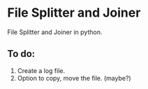 File Splitter and Joiner
===
File Splitter and Joiner in python.

To do:
---
1. Create a log file.
2. Option to copy, move the file. (maybe?)
